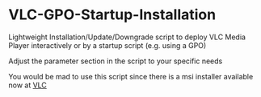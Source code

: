 # VLC-GPO-Startup-Installation
Lightweight Installation/Update/Downgrade script to deploy VLC Media Player interactively or by a startup script (e.g. using a GPO)

Adjust the parameter section in the script to your specific needs

You would be mad to use this script since there is a msi installer available now at [VLC](https://www.videolan.org/vlc/download-windows.html)